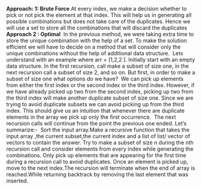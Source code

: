 **Approach: 1: Brute Force**
At every index, we make a decision whether to pick or not pick the element at that index. This will help us in generating all possible combinations but does not take care of the duplicates. Hence we will use a set to store all the combinations that will discard the duplicates
**Approach 2 : Optimal**
​
In the previous method, we were taking extra time to store the unique combination with the help of a set.  To make the solution efficient we will have to decide on a method that will consider only the unique combinations without the help of additional data structure.
​
Lets  understand  with an example where arr = [1,2,2 ].
​
Initially start with an empty data structure. In the first recursion, call make a subset of size one, in the next recursion call a subset of size 2, and so on. But first, in order to make a subset of size one what options do we have?
​
We can pick up elements from either the first index or the second index or the third index. However, if we have already picked up two from the second index, picking up two from the third index will make another duplicate subset of size one. Since we are trying to avoid duplicate subsets we can avoid picking up from the third index. This should give us an intuition that whenever there are duplicate elements in the array we pick up only the first occurrence.
​
The next recursion calls will continue from the point the previous one ended.
​
Let’s summarize:-
​
Sort the input array.Make a recursive function that takes the input array ,the current subset,the current index and  a list of list/ vector of vectors to contain the answer.
Try to make a subset of size n during the nth recursion call and consider elements from every index while generating the combinations. Only pick up elements that are appearing for the first time during a recursion call to avoid duplicates.
Once an element is picked up, move to the next index.The recursion will terminate when the end of array is reached.While returning backtrack by removing the last element that was inserted.
​
​